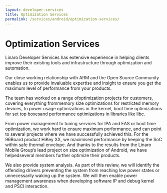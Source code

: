 ```yaml
---
layout: developer-services
title: Optimization Services
permalink: /services/android/optimization-services/
---
```

# Optimization Services

Linaro Developer Services has extensive experience in helping clients improve their existing tools and infrastructure through optimization and automation. 

Our close working relationship with ARM and the Open Source Community enables us to provide invaluable expertise and insight to ensure you get the maximum level of performance from your products. 

The team has worked on a range ofoptimization projects for customers, covering everything frommemory size optimizations for restricted memory devices, to power usage optimizations in the kernel, boot time optimizations for set top boxesand performance optimizations in libraries like libc.

From power management to tuning services for IPA and EAS or boot time optimization, we work hard to ensure maximum performance, and can point to several projects where we have successfully achieved this. For the 96Board product HiKey XX, we maximised performance by keeping the SoC within safe thermal envelope. And thanks to the results from the Linaro Mobile Group’s lead project on size optimization of Android, we have helpedseveral members further optimize their products. 

We also provide system analysis. As part of this review, we will identify the offending drivers preventing the system from reaching low power states or unnecessarily waking up the system. We will then enable power management awareness when developing software IP and debug kernel and PSCI interaction.

